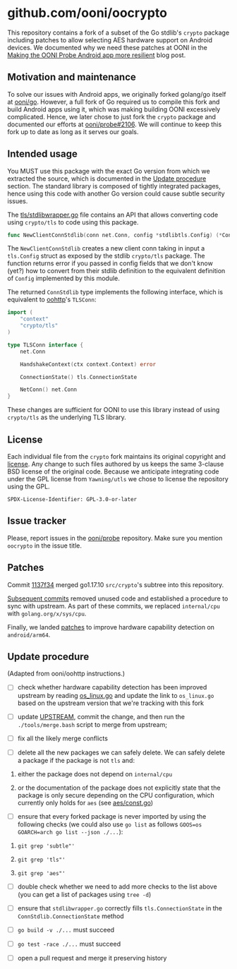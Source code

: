 # github.com/ooni/oocrypto

This repository contains a fork of a subset of the Go stdlib's `crypto`
package including patches to allow selecting AES hardware support
on Android devices. We documented why we need these patches at OONI in
the [Making the OONI Probe Android app more resilient](
https://ooni.org/post/making-ooni-probe-android-more-resilient/) blog post.

## Motivation and maintenance

To solve our issues with Android apps, we originally forked golang/go
itself at [ooni/go](https://github.com/ooni/go). However, a full fork of
Go required us to compile this fork and build Android apps using it,
which was making building OONI excessively complicated. Hence, we later
chose to just fork the `crypto` package and documented our efforts at
[ooni/probe#2106](https://github.com/ooni/probe/issues/2106). We
will continue to keep this fork up to date as long as it serves our goals.

## Intended usage

You MUST use this package with the exact Go version from which we extracted
the source, which is documented in the [Update procedure](#update-procedure) section. The
standard library is composed of tightly integrated packages, hence
using this code with another Go version could cause subtle security issues.

The [tls/stdlibwrapper.go](tls/stdlibwrapper.go) file contains an API that allows
converting code using `crypto/tls` to code using this package.

```Go
func NewClientConnStdlib(conn net.Conn, config *stdlibtls.Config) (*ConnStdlib, error)
```

The `NewClientConnStdlib` creates a new client conn taking in input a
`tls.Config` struct as exposed by the stdlib `crypto/tls` package. The
function returns error if you passed in config fields that we don't
know (yet?) how to convert from their stdlib definition to the equivalent
definition of `Config` implemented by this module.

The returned `ConnStdlib` type implements the following interface, which
is equivalent to [oohttp](https://github.com/ooni/oohttp)'s `TLSConn`:

```Go
import (
    "context"
    "crypto/tls"
)

type TLSConn interface {
    net.Conn

    HandshakeContext(ctx context.Context) error

    ConnectionState() tls.ConnectionState

    NetConn() net.Conn
}
```

These changes are sufficient for OONI to use this library instead
of using `crypto/tls` as the underlying TLS library.

## License

Each individual file from the `crypto` fork maintains its original
copyright and [license](https://github.com/golang/go/blob/master/LICENSE). Any
change to such files authored by us keeps the same 3-clause BSD license of
the original code. Because we anticipate integrating code under the GPL license
from `Yawning/utls` we chose to license the repository using the GPL.

```
SPDX-License-Identifier: GPL-3.0-or-later
```

## Issue tracker

Please, report issues in the [ooni/probe](https://github.com/ooni/probe)
repository. Make sure you mention `oocrypto` in the issue title.

## Patches

Commit [1137f34](https://github.com/ooni/oocrypto/commit/1137f34fc78f7b5165a37f290e0b1c5e2fb074ac)
merged go1.17.10 `src/crypto`'s subtree into this repository.

[Subsequent commits](https://github.com/ooni/oocrypto/compare/1137f34fc78f7b5165a37f290e0b1c5e2fb074ac...f09fe46bcb80d2e747b0c0ea9a2835e70710690c)
removed unused code and established a procedure to sync with upstream. As part
of these commits, we replaced `internal/cpu` with `golang.org/x/sys/cpu`.

Finally, we landed [patches](https://github.com/ooni/oocrypto/compare/f09fe46bcb80d2e747b0c0ea9a2835e70710690c...4dff9e0864cd49113a36ac8112cf887cbe215d54)
to improve hardware capability detection on `android/arm64`.

## Update procedure

(Adapted from ooni/oohttp instructions.)

- [ ] check whether hardware capability detection has been improved upstream
by reading [os_linux.go](https://github.com/golang/go/blob/go1.19.5/src/runtime/os_linux.go#L240)
and update the link to `os_linux.go` based on the upstream version that
we're tracking with this fork

- [ ] update [UPSTREAM](UPSTREAM), commit the change, and then
run the `./tools/merge.bash` script to merge from upstream;

- [ ] fix all the likely merge conflicts

- [ ] delete all the new packages we can safely delete. We can safely
delete a package if the package is not `tls` and:

1. either the package does not depend on `internal/cpu`

2. or the documentation of the package does not explicitly state that
the package is only secure depending on the CPU configuration, which
currently only holds for `aes` (see [aes/const.go](aes/const.go))

- [ ] ensure that every forked package is never imported by using
the following checks (we could also use `go list` as follows
`GOOS=os GOARCH=arch go list --json ./...`):

1. `git grep 'subtle"'`

2. `git grep 'tls"'`

3. `git grep 'aes"'`

- [ ] double check whether we need to add more checks to the list above (you
can get a list of packages using `tree -d`)

- [ ] ensure that `stdlibwrapper.go` correctly fills `tls.ConnectionState`
in the `ConnStdlib.ConnectionState` method

- [ ] `go build -v ./...` must succeed

- [ ] `go test -race ./...` must succeed

- [ ] open a pull request and merge it preserving history
